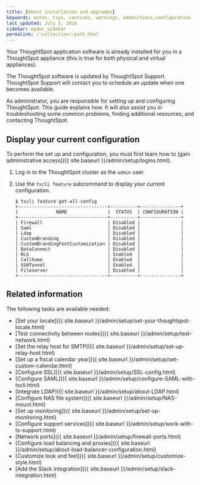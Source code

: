 ```yaml
---
title: [About installation and upgrades]
keywords: notes, tips, cautions, warnings, admonitions,configuration
last_updated: July 3, 2016
sidebar: mydoc_sidebar
permalink: /:collection/:path.html
---
```

Your ThoughtSpot application software is already installed for you in a
ThoughtSpot appliance (this is true for both physical and virtual appliances).

The ThoughtSpot software is updated by ThoughtSpot Support. ThoughtSpot Support
will contact you to schedule an update when one becomes available.

As administrator, you are responsible for setting up and configuring
ThoughtSpot. This guide explains how. It will also assist you in troubleshooting
some common problems, finding additional resources, and contacting ThoughtSpot.

## Display your current configuration

To perform the set up and configuration, you must first learn how to [gain
administrative access]({{ site.baseurl }}/admin/setup/logins.html).

1. Log in to the ThoughtSpot cluster as the `admin` user.
2. Use the `tscli feature` subcommand to display your current configuration.

    ```
    $ tscli feature get-all-config
    +---------------------------------+----------+---------------+
    |              NAME               |  STATUS  | CONFIGURATION |
    +---------------------------------+----------+---------------+
    | Firewall                        | Disabled |               |
    | Saml                            | Disabled |               |
    | Ldap                            | Disabled |               |
    | CustomBranding                  | Disabled |               |
    | CustomBrandingFontCustomization | Disabled |               |
    | DataConnect                     | Disabled |               |
    | RLS                             | Enabled  |               |
    | Callhome                        | Enabled  |               |
    | SSHTunnel                       | Enabled  |               |
    | Fileserver                      | Disabled |               |
    +---------------------------------+----------+---------------+
    ```


## Related information

The following tasks are available  needed:

* [Set your locale]({{ site.baseurl }}/admin/setup/set-your-thoughtspot-locale.html)
* [Test connectivity between nodes]({{ site.baseurl }}/admin/setup/test-network.html)
* [Set the relay host for SMTP]({{ site.baseurl }}/admin/setup/set-up-relay-host.html)
* [Set up a fiscal calendar year]({{ site.baseurl }}/admin/setup/set-custom-calendar.html)
* [Configure SSL]({{ site.baseurl }}/admin/setup/SSL-config.html)
* [Configure SAML]({{ site.baseurl }}/admin/setup/configure-SAML-with-tscli.html)
* [Integrate LDAP]({{ site.baseurl }}/admin/setup/about-LDAP.html)
* [Configure NAS file system]({{ site.baseurl }}/admin/setup/NAS-mount.html)
* [Set up monitoring]({{ site.baseurl }}/admin/setup/set-up-monitoring.html)
* [Configure support services]({{ site.baseurl }}/admin/setup/work-with-ts-support.html)
* [Network ports]({{ site.baseurl }}/admin/setup/firewall-ports.html)
* [Configure load balancing and proxies]({{ site.baseurl }}/admin/setup/about-load-balancer-configuration.html)
* [Customize look and feel]({{ site.baseurl }}/admin/setup/customize-style.html)
* [Add the Slack integration]({{ site.baseurl }}/admin/setup/slack-integration.html)
